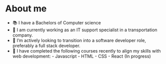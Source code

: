 # About me 

- 📚 I have a Bachelors of Computer science
- 🔭 I am currently working as an IT support specialist in a transportation company.
- 🌱 I’m actively looking to transition into a software developer role, preferably a full stack developer.
- 👯 I have completed the following courses recently to align my skills with web development:
          - Javascript
          - HTML
          - CSS
          - React (In progress)
